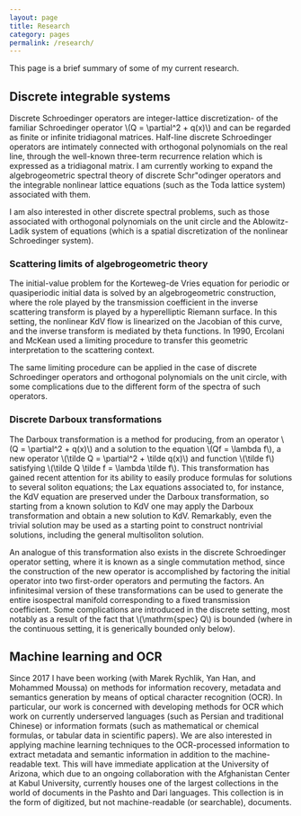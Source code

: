 ```yaml
---
layout: page
title: Research
category: pages
permalink: /research/
---
```


This page is a brief summary of some of my current research.

## Discrete integrable systems

Discrete Schroedinger operators are integer-lattice discretization- of the familiar Schroedinger operator \\(Q = \partial^2 + q(x)\\) and can be regarded as finite or infinite tridiagonal matrices.
Half-line discrete Schroedinger operators are intimately connected with orthogonal polynomials on the real line, through the well-known three-term recurrence relation which is expressed as a tridiagonal matrix.
I am currently working to expand the algebrogeometric spectral theory of discrete Schr\"odinger operators and the integrable nonlinear lattice equations (such as the Toda lattice system) associated with them.

I am also interested in other discrete spectral problems, such as those associated with orthogonal polynomials on the unit circle and the Ablowitz-Ladik system of equations (which is a spatial discretization of the nonlinear Schroedinger system).

### Scattering limits of algebrogeometric theory

The initial-value problem for the Korteweg-de Vries equation for periodic or quasiperiodic initial data is solved by an algebrogeometric construction, where the role played by the transmission coefficient in the inverse scattering transform is played by a hyperelliptic Riemann surface.
In this setting, the nonlinear KdV flow is linearized on the Jacobian of this curve, and the inverse transform is mediated by theta functions.
In 1990, Ercolani and McKean used a limiting procedure to transfer this geometric interpretation to the scattering context.

The same limiting procedure can be applied in the case of discrete Schroedinger operators and orthogonal polynomials on the unit circle, with some complications due to the different form of the spectra of such operators.

### Discrete Darboux transformations

The Darboux transformation is a method for producing, from an operator \\(Q = \partial^2 + q(x)\\) and a solution to the equation \\(Qf = \lambda f\\), a new operator \\(\tilde Q = \partial^2 + \tilde q(x)\\) and function \\(\tilde f\\) satisfying \\(\tilde Q \tilde f = \lambda \tilde f\\).
This transformation has gained recent attention for its ability to easily produce formulas for solutions to several soliton equations; the Lax equations associated to, for instance, the KdV equation are preserved under the Darboux transformation, so starting from a known solution to KdV one may apply the Darboux transformation and obtain a new solution to KdV.
Remarkably, even the trivial solution may be used as a starting point to construct nontrivial solutions, including the general multisoliton solution.

An analogue of this transformation also exists in the discrete Schroedinger operator setting, where it is known as a single commutation method, since the construction of the new operator is accomplished by factoring the initial operator into two first-order operators and permuting the factors.
An infinitesimal version of these transformations can be used to generate the entire isospectral manifold corresponding to a fixed transmission coefficient.
Some complications are introduced in the discrete setting, most notably as a result of the fact that \\(\mathrm{spec} Q\\) is bounded (where in the continuous setting, it is generically bounded only below).

## Machine learning and OCR

Since 2017 I have been working (with Marek Rychlik, Yan Han, and Mohammed Moussa) on methods for information recovery, metadata and semantics generation by means of optical character recognition (OCR).
In particular, our work is concerned with developing methods for OCR which work on currently underserved languages (such as Persian and traditional Chinese) or information formats (such as mathematical or chemical formulas, or tabular data in scientific papers).
We are also interested in applying machine learning techniques to the OCR-processed information to extract metadata and semantic information in addition to the machine-readable text.
This will have immediate application at the University of Arizona, which due to an ongoing collaboration with the Afghanistan Center at Kabul University, currently houses one of the largest collections in the world of documents in the Pashto and Dari languages.
This collection is in the form of digitized, but not machine-readable (or searchable), documents.

